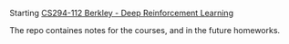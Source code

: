 Starting [CS294-112 Berkley - Deep Reinforcement Learning](http://rail.eecs.berkeley.edu/deeprlcourse/)

The repo containes notes for the courses, and in the future homeworks.
